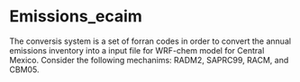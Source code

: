 # Emissions_ecaim

The conversis system is a set of forran codes in order to convert the annual emissions inventory into a input file for WRF-chem model for Central Mexico. Consider the following mechanims: RADM2, SAPRC99, RACM, and CBM05.
